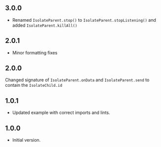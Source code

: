## 3.0.0

- Renamed `IsolateParent.stop()` to `IsolateParent.stopListening()` and added `IsolateParent.killAll()`

## 2.0.1

- Minor formatting fixes

## 2.0.0

Changed signature of `IsolateParent.onData` and `IsolateParent.send` to contain the `IsolateChild.id`

## 1.0.1

- Updated example with correct imports and lints.

## 1.0.0

- Initial version.
